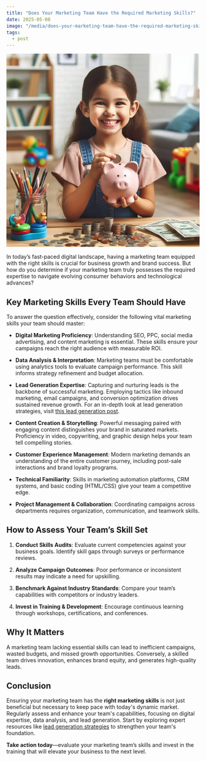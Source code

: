 ```yaml
---
title: "Does Your Marketing Team Have the Required Marketing Skills?"
date: 2025-05-08
image: "/media/does-your-marketing-team-have-the-required-marketing-skills.webp"
tags:
  - post
---
```


![Does Your Marketing Team Have the Required Marketing Skills?](/media/does-your-marketing-team-have-the-required-marketing-skills.webp)

In today’s fast-paced digital landscape, having a marketing team equipped with the right skills is crucial for business growth and brand success. But how do you determine if your marketing team truly possesses the required expertise to navigate evolving consumer behaviors and technological advances?

## Key Marketing Skills Every Team Should Have

To answer the question effectively, consider the following vital marketing skills your team should master:

- **Digital Marketing Proficiency**: Understanding SEO, PPC, social media advertising, and content marketing is essential. These skills ensure your campaigns reach the right audience with measurable ROI.
  
- **Data Analysis & Interpretation**: Marketing teams must be comfortable using analytics tools to evaluate campaign performance. This skill informs strategy refinement and budget allocation.

- **Lead Generation Expertise**: Capturing and nurturing leads is the backbone of successful marketing. Employing tactics like inbound marketing, email campaigns, and conversion optimization drives sustained revenue growth. For an in-depth look at lead generation strategies, visit [this lead generation post](https://leadcraftr.com/posts/lead-generation/).

- **Content Creation & Storytelling**: Powerful messaging paired with engaging content distinguishes your brand in saturated markets. Proficiency in video, copywriting, and graphic design helps your team tell compelling stories.

- **Customer Experience Management**: Modern marketing demands an understanding of the entire customer journey, including post-sale interactions and brand loyalty programs.

- **Technical Familiarity**: Skills in marketing automation platforms, CRM systems, and basic coding (HTML/CSS) give your team a competitive edge.

- **Project Management & Collaboration**: Coordinating campaigns across departments requires organization, communication, and teamwork skills.

## How to Assess Your Team’s Skill Set

1. **Conduct Skills Audits**: Evaluate current competencies against your business goals. Identify skill gaps through surveys or performance reviews.

2. **Analyze Campaign Outcomes**: Poor performance or inconsistent results may indicate a need for upskilling.

3. **Benchmark Against Industry Standards**: Compare your team’s capabilities with competitors or industry leaders.

4. **Invest in Training & Development**: Encourage continuous learning through workshops, certifications, and conferences.

## Why It Matters

A marketing team lacking essential skills can lead to inefficient campaigns, wasted budgets, and missed growth opportunities. Conversely, a skilled team drives innovation, enhances brand equity, and generates high-quality leads.

## Conclusion

Ensuring your marketing team has the **right marketing skills** is not just beneficial but necessary to keep pace with today's dynamic market. Regularly assess and enhance your team's capabilities, focusing on digital expertise, data analysis, and lead generation. Start by exploring expert resources like [lead generation strategies](https://leadcraftr.com/posts/lead-generation/) to strengthen your team's foundation.

**Take action today**—evaluate your marketing team’s skills and invest in the training that will elevate your business to the next level.
